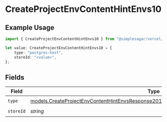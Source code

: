 # CreateProjectEnvContentHintEnvs10

## Example Usage

```typescript
import { CreateProjectEnvContentHintEnvs10 } from "@simplesagar/vercel/models/createprojectenvop.js";

let value: CreateProjectEnvContentHintEnvs10 = {
    type: "postgres-host",
    storeId: "<value>",
};
```

## Fields

| Field                                                                                                                                                                                          | Type                                                                                                                                                                                           | Required                                                                                                                                                                                       | Description                                                                                                                                                                                    |
| ---------------------------------------------------------------------------------------------------------------------------------------------------------------------------------------------- | ---------------------------------------------------------------------------------------------------------------------------------------------------------------------------------------------- | ---------------------------------------------------------------------------------------------------------------------------------------------------------------------------------------------- | ---------------------------------------------------------------------------------------------------------------------------------------------------------------------------------------------- |
| `type`                                                                                                                                                                                         | [models.CreateProjectEnvContentHintEnvsResponse201ApplicationJSONResponseBodyCreated210Type](../models/createprojectenvcontenthintenvsresponse201applicationjsonresponsebodycreated210type.md) | :heavy_check_mark:                                                                                                                                                                             | N/A                                                                                                                                                                                            |
| `storeId`                                                                                                                                                                                      | *string*                                                                                                                                                                                       | :heavy_check_mark:                                                                                                                                                                             | N/A                                                                                                                                                                                            |